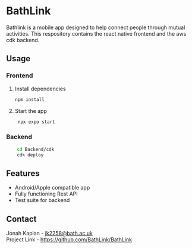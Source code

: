 # BathLink

Bathlink is a mobile app designed to help connect people through mutual activities. This respository contains the react native frontend and the aws cdk backend.

## Usage

### Frontend

1. Install dependencies

   ```bash
   npm install
   ```

2. Start the app

   ```bash
    npx expo start
   ```

### Backend

```bash
    cd Backend/cdk
    cdk deploy
   ```

## Features
- Android/Apple compatible app
- Fully functioning Rest API
- Test suite for backend

## Contact

Jonah Kaplan - jk2258@bath.ac.uk <br/>
Project Link - https://github.com/BathLink/BathLink
